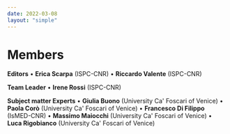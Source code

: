 ```yaml
---
date: 2022-03-08
layout: "simple"
---
```


# Members

<span class="text-sm uppercase text-neutral-700 dark:text-neutral-400">**Editors**</span> • **Erica Scarpa** (ISPC-CNR) • **Riccardo Valente** (ISPC-CNR)

<span class="text-sm uppercase text-neutral-700 dark:text-neutral-400">**Team Leader**</span> • **Irene Rossi** (ISPC-CNR)

<span class="text-sm uppercase text-neutral-700 dark:text-neutral-400">**Subject matter Experts**</span> • **Giulia Buono** (University Ca' Foscari of Venice) • **Paola Corò** (University Ca' Foscari of Venice) • **Francesco Di Filippo** (IsMED-CNR) • **Massimo Maiocchi** (University Ca' Foscari of Venice) • **Luca Rigobianco** (University Ca' Foscari of Venice)

